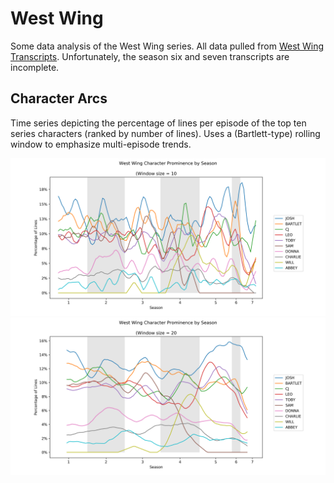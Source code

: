 # West Wing

Some data analysis of the West Wing series. All data pulled from [West Wing
Transcripts](http://www.westwingtranscripts.com/index.php). Unfortunately, the
season six and seven transcripts are incomplete.

## Character Arcs
Time series depicting the percentage of lines per episode of the top ten series
characters (ranked by number of lines). Uses a (Bartlett-type) rolling window to 
emphasize multi-episode trends. 

![character_series10](images/character_arcs_win10.png?raw=true)
![character_series20](images/character_arcs_win20.png?raw=true)
